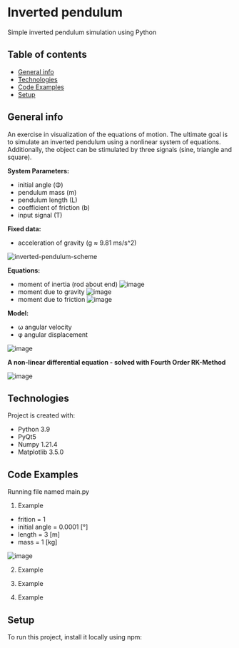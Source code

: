 # Inverted pendulum
Simple inverted pendulum simulation using Python

## Table of contents
* [General info](#general-info)
* [Technologies](#technologies)
* [Code Examples](#code-Examples)
* [Setup](#setup)

## General info
An exercise in visualization of the equations of motion. The ultimate goal is to simulate an inverted pendulum using a nonlinear system of equations. Additionally, the object can be stimulated by three signals (sine, triangle and square). 

**System Parameters:**
 - initial angle (Φ)
 - pendulum mass (m)
 - pendulum length (L)
 - coefficient of friction (b)
 - input signal (Ƭ)

**Fixed data:**
 - acceleration of gravity (g ≈ 9.81 ms/s^2)

![inverted-pendulum-scheme](https://user-images.githubusercontent.com/61761700/153585942-91f47c08-8c66-4e9a-832b-45f1067d18e5.png)

**Equations:**
 - moment of inertia (rod about end)
![image](https://user-images.githubusercontent.com/61761700/153587218-5b0f6332-68cb-4632-8994-140fce144e5f.png)
 - moment due to gravity
![image](https://user-images.githubusercontent.com/61761700/153587251-9177f800-07ad-4c2d-ae94-3230dc5b22cc.png)
 - moment due to friction
![image](https://user-images.githubusercontent.com/61761700/153587284-751dc298-093a-4f9e-8cda-fd1c74322b37.png)

**Model:**
- ω angular velocity
- φ angular displacement

![image](https://user-images.githubusercontent.com/61761700/153587513-6a49f4bb-4a7d-4e24-824e-197ee91483c0.png)

**A non-linear differential equation - solved with Fourth Order RK-Method**

![image](https://user-images.githubusercontent.com/61761700/153588203-50439f39-ffa2-4a54-8002-8cfa0fb13017.png)

## Technologies
Project is created with:
* Python 3.9
* PyQt5
* Numpy 1.21.4
* Matplotlib 3.5.0

## Code Examples
Running file named main.py
1. Example
 * frition = 1
 * initial angle = 0.0001 [°]
 * length = 3 [m]
 * mass = 1 [kg]

![image](https://user-images.githubusercontent.com/61761700/153589822-e045a89a-3d3b-48e9-bd8a-b48a2cc272c0.png)


2. Example

3. Example

4. Example
	
## Setup
To run this project, install it locally using npm:
